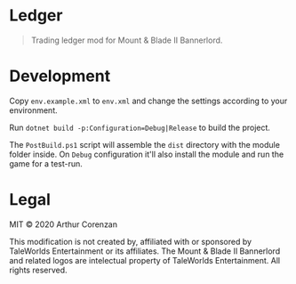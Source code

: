# Ledger

> Trading ledger mod for Mount & Blade II Bannerlord.

# Development

Copy `env.example.xml` to `env.xml` and change the settings according to your environment.

Run `dotnet build -p:Configuration=Debug|Release` to build the project.

The `PostBuild.ps1` script will assemble the `dist` directory with the module folder inside. On `Debug` configuration it'll also install the module and run the game for a test-run.

# Legal

MIT © 2020 Arthur Corenzan

This modification is not created by, affiliated with or sponsored by TaleWorlds Entertainment or its affiliates. The Mount & Blade II Bannerlord and related logos are intelectual property of TaleWorlds Entertainment. All rights reserved.